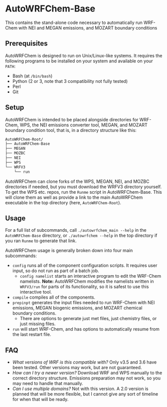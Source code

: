 # AutoWRFChem-Base
This contains the stand-alone code necessary to automatically run WRF-Chem with NEI and MEGAN emissions, and MOZART boundary conditions

## Prerequisites
AutoWRFChem is designed to run on Unix/Linux-like systems. It requires the following programs to be installed on your system and available on your `PATH`:

* Bash (at `/bin/bash`)
* Python (2 or 3, note that 3 compatibility not fully tested)
* Perl
* Git

## Setup
AutoWRFChem is intended to be placed alongside directories for WRF-Chem, WPS, the NEI emissions converter tool, MEGAN, 
and MOZART boundary condition tool, that is, in a directory structure like this:

```bash
AutoWRFChem-Root/
├── AutoWRFChem-Base
├── MEGAN
├── MOZBC
├── NEI
├── WPS
└── WRFV3
    └── run
```

AutoWRFChem can clone forks of the WPS, MEGAN, NEI, and MOZBC directories if needed, but you must download the WRFV3 directory yourself. To get the WPS etc. 
repos, run the `Runme` script in AutoWRFChem-Base. This will clone them as well as provide a link to the main AutoWRFChem executable in the top directory 
(here, `AutoWRFChem-Root`).

## Usage

For a full list of subcommands, call `./autowrfchem_main --help` in the `AutoWRFChem-Base` directory, or `./autowrfchem --help` in the top directory if you 
ran `Runme` to generate that link. 

AutoWRFChem usage is generally broken down into four main subcommands:

* `config` runs all of the component configuration scripts. It requires user input, so do not run as part of a batch job.
  - `config namelist` starts an interactive program to edit the WRF-Chem namelists. **Note:** AutoWRFChem modifies the namelists
    written in `WRFV3/run` for parts of its functionality, so it is safest to use this interactive tool.
* `compile` compiles all of the components.
* `prepinpt` generates the input files needed to run WRF-Chem with NEI emissions, MEGAN biogenic emissions, and MOZART chemical boundary
  conditions. 
  - There are options to generate just met files, just chemistry files, or just missing files.
* `run` will start WRF-Chem, and has options to automatically resume from the last restart file.

## FAQ

* *What versions of WRF is this compatible with?* Only v3.5 and 3.6 have been tested. Other versions may work, but are not guaranteed.
* *How can I try a newer version?* Download WRF and WPS manually to the correct directory structure. Emissions preparation may not work, 
  so you may need to handle that manually.
* *Can I use multiple domains?* Not with this version. A 2.0 version is planned that will be more flexible, but I cannot give any sort of timeline
  for when that will be ready.
